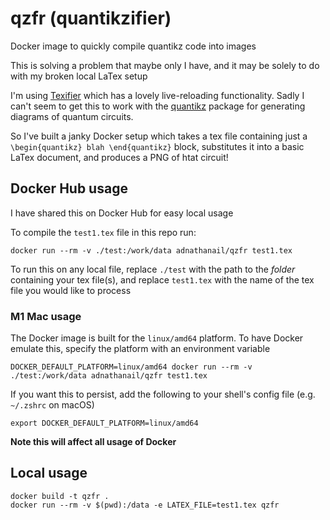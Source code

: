 # qzfr (quantikzifier)
Docker image to quickly compile quantikz code into images

This is solving a problem that maybe only I have, and it may be solely to do with my broken local LaTex setup

I'm using [Texifier](https://www.texifier.com/) which has a lovely live-reloading functionality.
Sadly I can't seem to get this to work with the [quantikz](https://mirrors.ibiblio.org/CTAN/graphics/pgf/contrib/quantikz/quantikz.pdf) package for generating diagrams of quantum circuits.

So I've built a janky Docker setup which takes a tex file containing just a `\begin{quantikz} blah \end{quantikz}` block, substitutes it into a basic LaTex document, and produces a PNG of htat circuit!

## Docker Hub usage

I have shared this on Docker Hub for easy local usage

To compile the `test1.tex` file in this repo run:
```shell
docker run --rm -v ./test:/work/data adnathanail/qzfr test1.tex
```

To run this on any local file, replace `./test` with the path to the _folder_ containing your tex file(s), and replace `test1.tex` with the name of the tex file you would like to process

### M1 Mac usage

The Docker image is built for the `linux/amd64` platform.
To have Docker emulate this, specify the platform with an environment variable
```shell
DOCKER_DEFAULT_PLATFORM=linux/amd64 docker run --rm -v ./test:/work/data adnathanail/qzfr test1.tex
```

If you want this to persist, add the following to your shell's config file (e.g. `~/.zshrc` on macOS)
```shell
export DOCKER_DEFAULT_PLATFORM=linux/amd64
```

**Note this will affect all usage of Docker**

## Local usage
```shell
docker build -t qzfr .
docker run --rm -v $(pwd):/data -e LATEX_FILE=test1.tex qzfr
```
